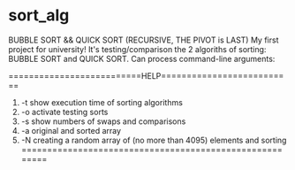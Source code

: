 # sort_alg
BUBBLE SORT && QUICK SORT (RECURSIVE, THE PIVOT is LAST)
My first project for university!
It's testing/comparison the 2 algoriths of sorting: BUBBLE SORT and QUICK SORT.
Can process command-line arguments:

==========================HELP==========================
1. -t       show execution time of sorting algorithms
2. -o       activate testing sorts
3. -s       show numbers of swaps and comparisons
4. -a       original and sorted array
5. -N <num> creating a random array of <num> (no more than 4095) elements and sorting\
========================================================
